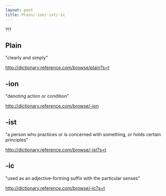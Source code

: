 ```yaml
---
layout: post
title: Plain/-ion/-ist/-ic
---
```


?!?

## Plain

"clearly and simply"

<http://dictionary.reference.com/browse/plain?s=t>

## -ion

"denoting action or condition"

<http://dictionary.reference.com/browse/-ion>

## -ist

"a person who practices or is concerned with something, or holds certain principles"

<http://dictionary.reference.com/browse/-ist?s=t>

## -ic

"used as an adjective-forming suffix with the particular senses"

<http://dictionary.reference.com/browse/-ic?s=t>


